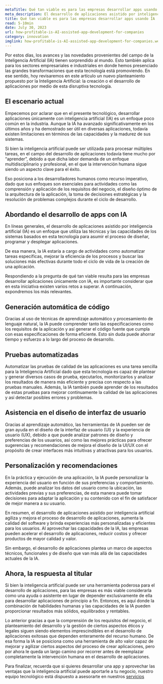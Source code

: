 ```yaml
---
metaTitle: Qué tan viable es para las empresas desarrollar apps usando IA
meta_description: El desarrollo de aplicaciones asistido por inteligencia artificial (IA) es un enfoque que utiliza las técnicas y las capacidades de los sistemas basados en esta tecnología para asumir el proceso de diseñar, programar y desplegar aplicaciones.
title: Qué tan viable es para las empresas desarrollar apps usando IA
read: 5-10min
date: July 30, 2023
url: how-profitable-is-AI-assisted-app-development-for-companies
category: innovation
imglink: how-profitable-is-AI-assisted-app-development-for-companies.webp
---
```


Por estos días, los avances y las novedades provenientes del campo de la Inteligencia Artificial (IA) tienen sorprendido al mundo. Esto también aplica para los sectores empresariales e industriales en donde hemos presenciado las grandes transformaciones que esta tecnología está promoviendo. En ese sentido, hoy revisaremos en este artículo un nuevo planteamiento propuesto por la Inteligencia Artificial: la creación o el desarrollo de aplicaciones por medio de esta disruptiva tecnología.

## El escenario actual

Empecemos por aclarar que en el presente tecnológico, desarrollar aplicaciones únicamente con inteligencia artificial (IA) es un enfoque poco común en la industria. Aunque la IA ha avanzado significativamente en los últimos años y ha demostrado ser útil en diversas aplicaciones, todavía existen limitaciones en términos de las capacidades y la madurez de sus sistemas.

Si bien la inteligencia artificial puede ser utilizada para procesar múltiples tareas, en el campo del desarrollo de aplicaciones todavía tiene mucho por “aprender”, debido a que dicha labor demanda de un enfoque multidisciplinario y profesional, en el que la intervención humana sigue siendo un aspecto clave para el éxito.

Eso posiciona a los desarrolladores humanos como recurso imperativo, dado que sus enfoques son esenciales para actividades como las comprensión y aplicación de los requisitos del negocio, el diseño óptimo de la arquitectura de la aplicación, la toma de decisiones estratégicas y la resolución de problemas complejos durante el ciclo de desarrollo.

## Abordando el desarrollo de apps con IA

En líneas generales, el desarrollo de aplicaciones asistido por inteligencia artificial (IA) es un enfoque que utiliza las técnicas y las capacidades de los sistemas basados en esta tecnología para asumir el proceso de diseñar, programar y desplegar aplicaciones.

De esa manera, la IA estaría a cargo de actividades como automatizar tareas específicas, mejorar la eficiencia de los procesos y buscar las soluciones más efectivas durante todo el ciclo de vida de la creación de una aplicación.

Respondiendo a la pregunta de qué tan viable resulta para las empresas desarrollar aplicaciones únicamente con IA, es importante considerar que en esta iniciativa existen varios retos a superar. A continuación, expondremos los más relevantes.

## Generación automática de código

Gracias al uso de técnicas de aprendizaje automático y procesamiento de lenguaje natural, la IA puede comprender tanto las especificaciones como los requisitos de la aplicación y así generar el código fuente que cumpla con esas especificaciones de forma eficiente. Esto sin duda puede ahorrar tiempo y esfuerzo a lo largo del proceso de desarrollo.

## Pruebas automatizadas

Automatizar las pruebas de calidad de las aplicaciones es una tarea sencilla para la Inteligencia Artificial dado que esta tecnología es capaz de plantear y generar diversos casos de prueba, ejecutarlos, monitorizarlos y analizar los resultados de manera más eficiente y precisa con respecto a las pruebas manuales. Además, la IA también puede aprender de los resultados de estas pruebas para mejorar continuamente la calidad de las aplicaciones y así detectar posibles errores y problemas.

## Asistencia en el diseño de interfaz de usuario

Gracias al aprendizaje automático, las herramientas de IA pueden ser de gran ayuda en el diseño de la interfaz de usuario (UI) y la experiencia de usuario (UX), debido a que puede analizar patrones de diseño y preferencias de los usuarios, así como las mejores prácticas para ofrecer sugerencias y recomendaciones de mejora el diseño de la UI/UX con el propósito de crear interfaces más intuitivas y atractivas para los usuarios.

## Personalización y recomendaciones

En la práctica y ejecución de una aplicación, la IA puede personalizar la experiencia del usuario en función de sus preferencias y comportamiento. Además, puede analizar los datos del usuario como la ubicación, las actividades previas y sus preferencias, de esta manera puede tomar decisiones para adaptar la aplicación y su contenido con el fin de satisfacer de mejor manera a su usuario.

En resumen, el desarrollo de aplicaciones asistido por inteligencia artificial agiliza y mejora el proceso de desarrollo de aplicaciones, aumenta la calidad del software y brinda experiencias más personalizadas y eficientes para los usuarios. Al aprovechar las capacidades de la IA, las empresas pueden acelerar el desarrollo de aplicaciones, reducir costos y ofrecer productos de mayor calidad y valor.

Sin embargo, el desarrollo de aplicaciones plantea un marco de aspectos técnicos, funcionales y de diseño que van más allá de las capacidades actuales de la IA.

## Ahora, la respuesta al titular

Si bien la inteligencia artificial puede ser una herramienta poderosa para el desarrollo de aplicaciones, para las empresas es más viable considerarla como una ayuda o asistente en lugar de depender exclusivamente de ella para desarrollar aplicaciones de principio a fin. Entonces, es aquí donde la combinación de habilidades humanas y las capacidades de la IA pueden proporcionar resultados más sólidos, equilibrados y rentables.

Lo anterior gracias a que la comprensión de los requisitos del negocio, el planteamiento del desarrollo y la gestión de ciertos aspectos éticos y legales siguen siendo elementos imprescindibles en el desarrollo de aplicaciones exitosas que dependen enteramente del recurso humano. De esa forma la IA se posiciona como una herramienta de alto valor capaz de mejorar y agilizar ciertos aspectos del proceso de crear aplicaciones, pero por ahora le queda un largo camino por recorrer antes de reemplazar completamente la intervención humana en el desarrollo de aplicaciones.

Para finalizar, recuerda que si quieres desarrollar una app y aprovechar las ventajas que la inteligencia artificial puede aportarle a tu negocio, nuestro equipo tecnológico está dispuesto a asesorarte en nuestros [servicios](https://www.dreamcodesoft.com/es/services)
